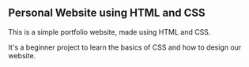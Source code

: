 ## Personal Website using HTML and CSS

This is a simple portfolio website, made using HTML and CSS.

It's a beginner project to learn the basics of CSS and how to design our website.
